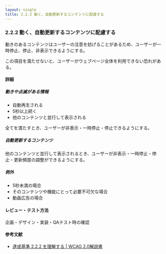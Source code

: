 ```yaml
---
layout: single
title: 2.2.2 動く、自動更新するコンテンツに配慮する
---
```


### 2.2.2 動く、自動更新するコンテンツに配慮する

動きのあるコンテンツはユーザーの注意を妨げることがあるため、ユーザーが一時停止、停止、非表示できるようにする。

この項目を満たせないと、ユーザーがウェブページ全体を利用できない恐れがある。

#### 詳細

##### 動きや点滅がある情報

- 自動再生される
- 5秒以上続く
- 他のコンテンツと並行して表示される

全てを満たすとき、ユーザーが非表示・一時停止・停止できるようにする。

##### 自動更新するコンテンツ

他のコンテンツと並行して表示されるとき、ユーザーが非表示・一時停止・停止・更新頻度の調整ができるようにする。

##### 例外

- 5秒未満の場合
- そのコンテンツや機能にとって必要不可欠な場合
- 動画広告の場合

#### レビュー・テスト方法

企画・デザイン・実装・QAテスト時の確認

#### 参考文献

- [達成基準 2.2.2 を理解する | WCAG 2.0解説書](http://waic.jp/docs/UNDERSTANDING-WCAG20/time-limits-pause.html)
